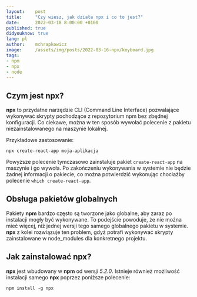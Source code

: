 ```yaml
---
layout:    post
title:     "Czy wiesz, jak działa npx i co to jest?"
date:      2022-03-18 8:00:00 +0100
published: true
didyouknow: true
lang: pl
author:    mchrapkowicz
image:     /assets/img/posts/2022-03-16-npx/keyboard.jpg
tags:
- npm
- npx
- node
---
```


## Czym jest npx?

**npx** to przydatne narzędzie CLI (Command Line Interface) pozwalające wykonywać skrypty pochodzące z repozytorium npm bez zbędnej konfiguracji. Co ciekawe, można w ten sposób wywołać polecenie z pakietu niezainstalowanego na maszynie lokalnej.

Przykładowe zastosowanie:
```
npx create-react-app moja-aplikacja
```

Powyższe polecenie tymczasowo zainstaluje pakiet `create-react-app` na maszynie i go wywoła. Po zakończeniu wykonywania w systemie nie będzie żadnej informacji o pakiecie, co można potwierdzić wykonując chociażby polecenie `which create-react-app`.

## Obsługa pakietów globalnych

Pakiety **npm** bardzo często są tworzone jako globalne, aby zaraz po instalacji mogły być wykonywane. To podejście powoduje, że nie można mieć więcej, niż jednej wersji tego samego globalnego pakietu w systemie. **npx** z kolei rozwiązuje ten problem, gdyż potrafi wykonywać skrypty zainstalowane w node_modules dla konkretnego projektu.

## Jak zainstalować npx?

**npx** jest wbudowany w **npm** od wersji *5.2.0*. Istnieje również możliwość instalacji samego **npx** poprzez poniższe polecenie:

```
npm install -g npx
```
